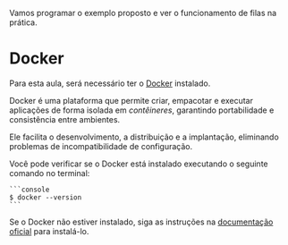 Vamos programar o exemplo proposto e ver o funcionamento de filas na prática.

# Docker

Para esta aula, será necessário ter o [Docker](https://docs.docker.com/get-docker/) instalado.

Docker é uma plataforma que permite criar, empacotar e executar aplicações de forma isolada em *contêineres*, garantindo portabilidade e consistência entre ambientes.

Ele facilita o desenvolvimento, a distribuição e a implantação, eliminando problemas de incompatibilidade de configuração.

Você pode verificar se o Docker está instalado executando o seguinte comando no terminal:

<div class="termy">

    ```console
    $ docker --version
    ```

</div>

Se o Docker não estiver instalado, siga as instruções na [documentação oficial](https://docs.docker.com/get-docker/) para instalá-lo.

